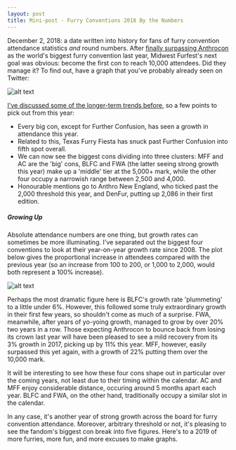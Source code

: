 ```yaml
---
layout: post
title: Mini-post - Furry Conventions 2018 By the Numbers
---
```


December 2, 2018: a date written into history for fans of furry convention attendance statistics *and* round numbers. After [finally surpassing Anthrocon](https://tealeafraccoon.github.io/MFF-Takes-Top-Spot/) as the world's biggest furry convention last year, Midwest Furfest's next goal was obvious: become the first con to reach 10,000 attendees. Did they manage it? To find out, have a graph that you've probably already seen on Twitter:

![alt text][figure1]

[figure1]: http://gdurl.com/9VTk "Rawr attendance"

[I've discussed some of the longer-term trends before](https://tealeafraccoon.github.io/US-Conventions-Market-Share/), so a few points to pick out from this year:

* Every big con, except for Further Confusion, has seen a growth in attendance this year.
* Related to this, Texas Furry Fiesta has snuck past Further Confusion into fifth spot overall.
* We can now see the biggest cons dividing into three clusters: MFF and AC are the 'big' cons, BLFC and FWA (the latter seeing strong growth this year) make up a 'middle' tier at the 5,000+ mark, while the other four occupy a narrowish range between 2,500 and 4,000.
* Honourable mentions go to Anthro New England, who ticked past the 2,000 threshold this year, and DenFur, putting up 2,086 in their first edition.

##### Growing Up

Absolute attendance numbers are one thing, but growth rates can sometimes be more illuminating. I've separated out the biggest four conventions to look at their year-on-year growth rate since 2008. The plot below gives the proportional increase in attendees compared with the previous year (so an increase from 100 to 200, or 1,000 to 2,000, would both represent a 100% increase).

![alt text][figure2]

[figure2]: http://gdurl.com/gQx9 "Grow grow grow your boat"

Perhaps the most dramatic figure here is BLFC's growth rate 'plummeting' to a little under 6%. However, this followed some truly extraordinary growth in their first few years, so shouldn't come as much of a surprise. FWA, meanwhile, after years of yo-yoing growth, managed to grow by over 20% two years in a row. Those expecting Anthrocon to bounce back from losing its crown last year will have been pleased to see a mild recovery from its 3% growth in 2017, picking up by 11% this year. MFF, however, easily surpassed this yet again, with a growth of 22% putting them over the 10,000 mark.

It will be interesting to see how these four cons shape out in particular over the coming years, not least due to their timing within the calendar. AC and MFF enjoy considerable distance, occuring around 5 months apart each year. BLFC and FWA, on the other hand, traditionally occupy a similar slot in the calendar.

In any case, it's another year of strong growth across the board for furry convention attendance. Moreover, arbitrary threshold or not, it's pleasing to see the fandom's biggest con break into five figures. Here's to a 2019 of more furries, more fun, and more excuses to make graphs.
